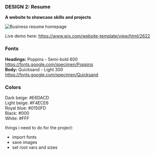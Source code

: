 ### **DESIGN 2: Resume**
**A website to showcase skills and projects**

![Business resume homepage](./designs/Business%20portfolio.png)

Live demo here: https://www.wix.com/website-template/view/html/2622  

### Fonts
**Headings:** Poppins - Semi-bold 600  
https://fonts.google.com/specimen/Poppins  
**Body:** Quicksand - Light 300  
https://fonts.google.com/specimen/Quicksand  

### Colors
Dark beige: #E6DACD  
Light beige: #F4ECE6  
Royal blue: #0150FD  
Black: #000  
White: #FFF  

things i need to do for the project:
* import fonts
* save images
* set root vars and sizes
